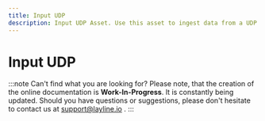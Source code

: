 ```yaml
---
title: Input UDP
description: Input UDP Asset. Use this asset to ingest data from a UDP source.
---
```


# Input UDP

:::note Can't find what you are looking for?
Please note, that the creation of the online documentation is **Work-In-Progress**. It is constantly being updated.
Should you have questions or suggestions, please don't hesitate to contact us at support@layline.io .
:::


